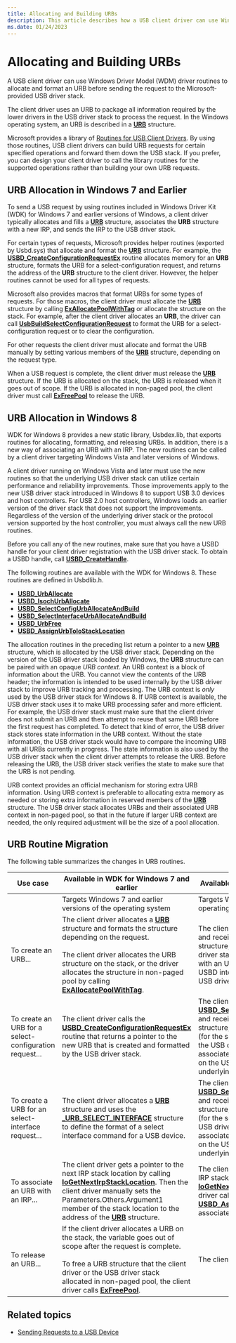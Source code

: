 ```yaml
---
title: Allocating and Building URBs
description: This article describes how a USB client driver can use Windows Driver Model (WDM) driver routines to allocate and format an URB before sending the request to the Microsoft-provided USB driver stack.
ms.date: 01/24/2023
---
```


# Allocating and Building URBs

A USB client driver can use Windows Driver Model (WDM) driver routines to allocate and format an URB before sending the request to the Microsoft-provided USB driver stack.

The client driver uses an URB to package all information required by the lower drivers in the USB driver stack to process the request. In the Windows operating system, an URB is described in a **[URB](/windows-hardware/drivers/ddi/usb/ns-usb-_urb)** structure.

Microsoft provides a library of [Routines for USB Client Drivers](/windows-hardware/drivers/ddi/_usbref/#client). By using those routines, USB client drivers can build URB requests for certain specified operations and forward them down the USB stack. If you prefer, you can design your client driver to call the library routines for the supported operations rather than building your own URB requests.

## URB Allocation in Windows 7 and Earlier

To send a USB request by using routines included in Windows Driver Kit (WDK) for Windows 7 and earlier versions of Windows, a client driver typically allocates and fills a **[URB](/windows-hardware/drivers/ddi/usb/ns-usb-_urb)** structure, associates the **URB** structure with a new IRP, and sends the IRP to the USB driver stack.

For certain types of requests, Microsoft provides helper routines (exported by Usbd.sys) that allocate and format the **[URB](/windows-hardware/drivers/ddi/usb/ns-usb-_urb)** structure. For example, the **[USBD\_CreateConfigurationRequestEx](/windows-hardware/drivers/ddi/usbdlib/nf-usbdlib-usbd_createconfigurationrequestex)** routine allocates memory for an **URB** structure, formats the URB for a select-configuration request, and returns the address of the **URB** structure to the client driver. However, the helper routines cannot be used for all types of requests.

Microsoft also provides macros that format URBs for some types of requests. For those macros, the client driver must allocate the **[URB](/windows-hardware/drivers/ddi/usb/ns-usb-_urb)** structure by calling **[ExAllocatePoolWithTag](/windows-hardware/drivers/ddi/wdm/nf-wdm-exallocatepoolwithtag)** or allocate the structure on the stack. For example, after the client driver allocates an **URB**, the driver can call **[UsbBuildSelectConfigurationRequest](/previous-versions/ff538968(v=vs.85))** to format the URB for a select-configuration request or to clear the configuration.

For other requests the client driver must allocate and format the URB manually by setting various members of the **[URB](/windows-hardware/drivers/ddi/usb/ns-usb-_urb)** structure, depending on the request type.

When a USB request is complete, the client driver must release the **[URB](/windows-hardware/drivers/ddi/usb/ns-usb-_urb)** structure. If the URB is allocated on the stack, the URB is released when it goes out of scope. If the URB is allocated in non-paged pool, the client driver must call **[ExFreePool](/windows-hardware/drivers/ddi/ntddk/nf-ntddk-exfreepool)** to release the URB.

## URB Allocation in Windows 8

WDK for Windows 8 provides a new static library, Usbdex.lib, that exports routines for allocating, formatting, and releasing URBs. In addition, there is a new way of associating an URB with an IRP. The new routines can be called by a client driver targeting Windows Vista and later versions of Windows.

A client driver running on Windows Vista and later must use the new routines so that the underlying USB driver stack can utilize certain performance and reliability improvements. Those improvements apply to the new USB driver stack introduced in Windows 8 to support USB 3.0 devices and host controllers. For USB 2.0 host controllers, Windows loads an earlier version of the driver stack that does not support the improvements. Regardless of the version of the underlying driver stack or the protocol version supported by the host controller, you must always call the new URB routines.

Before you call any of the new routines, make sure that you have a USBD handle for your client driver registration with the USB driver stack. To obtain a USBD handle, call **[USBD\_CreateHandle](/windows-hardware/drivers/ddi/usbdlib/nf-usbdlib-usbd_createhandle)**.

The following routines are available with the WDK for Windows 8. These routines are defined in Usbdlib.h.

- **[USBD\_UrbAllocate](/windows-hardware/drivers/ddi/usbdlib/nf-usbdlib-usbd_urballocate)**
- **[USBD\_IsochUrbAllocate](/windows-hardware/drivers/ddi/usbdlib/nf-usbdlib-usbd_isochurballocate)**
- **[USBD\_SelectConfigUrbAllocateAndBuild](/windows-hardware/drivers/ddi/usbdlib/nf-usbdlib-usbd_selectconfigurballocateandbuild)**
- **[USBD\_SelectInterfaceUrbAllocateAndBuild](/windows-hardware/drivers/ddi/usbdlib/nf-usbdlib-usbd_selectinterfaceurballocateandbuild)**
- **[USBD\_UrbFree](/windows-hardware/drivers/ddi/usbdlib/nf-usbdlib-usbd_urbfree)**
- **[USBD\_AssignUrbToIoStackLocation](/windows-hardware/drivers/ddi/usbdlib/nf-usbdlib-usbd_assignurbtoiostacklocation)**

The allocation routines in the preceding list return a pointer to a new **[URB](/windows-hardware/drivers/ddi/usb/ns-usb-_urb)** structure, which is allocated by the USB driver stack. Depending on the version of the USB driver stack loaded by Windows, the **URB** structure can be paired with an opaque *URB context*. An URB context is a block of information about the URB. You cannot view the contents of the URB header; the information is intended to be used internally by the USB driver stack to improve URB tracking and processing. The URB context is *only* used by the USB driver stack for Windows 8.
If URB context is available, the USB driver stack uses it to make URB processing safer and more efficient. For example, the USB driver stack must make sure that the client driver does not submit an URB and then attempt to reuse that same URB before the first request has completed. To detect that kind of error, the USB driver stack stores state information in the URB context. Without the state information, the USB driver stack would have to compare the incoming URB with all URBs currently in progress. The state information is also used by the USB driver stack when the client driver attempts to release the URB. Before releasing the URB, the USB driver stack verifies the state to make sure that the URB is not pending.

URB context provides an official mechanism for storing extra URB information. Using URB context is preferable to allocating extra memory as needed or storing extra information in reserved members of the **[URB](/windows-hardware/drivers/ddi/usb/ns-usb-_urb)** structure. The USB driver stack allocates URBs and their associated URB context in non-paged pool, so that in the future if larger URB context are needed, the only required adjustment will be the size of a pool allocation.

## URB Routine Migration

The following table summarizes the changes in URB routines.

| Use case | Available in WDK for Windows 7 and earlier | Available in WDK for Windows 8 and later |
|---|---|---|
| &nbsp; | Targets Windows 7 and earlier versions of the operating system | Targets Windows 8 and later versions of the operating system |
| To create an URB... | The client driver allocates a **[URB](/windows-hardware/drivers/ddi/usb/ns-usb-_urb)** structure and formats the structure depending on the request.<br/><br/>The client driver allocates the URB structure on the stack, or the driver allocates the structure in non-paged pool by calling **[ExAllocatePoolWithTag](/windows-hardware/drivers/ddi/wdm/nf-wdm-exallocatepoolwithtag)**. | The client driver calls **[USBD_UrbAllocate](/windows-hardware/drivers/ddi/usbdlib/nf-usbdlib-usbd_urballocate)** and receives a pointer to the new **[URB](/windows-hardware/drivers/ddi/usb/ns-usb-_urb)** structure, which is allocated by the USB driver stack. The URB might be associated with an URB context, depending on the USBD interface version of the underlying USB driver stack. |
| To create an URB for a select-configuration request... | The client driver calls the **[USBD_CreateConfigurationRequestEx](/windows-hardware/drivers/ddi/usbdlib/nf-usbdlib-usbd_createconfigurationrequestex)** routine that returns a pointer to the new URB that is created and formatted by the USB driver stack. | The client driver calls **[USBD_SelectConfigUrbAllocateAndBuild](/windows-hardware/drivers/ddi/usbdlib/nf-usbdlib-usbd_selectconfigurballocateandbuild)** and receives a pointer to the new **[URB](/windows-hardware/drivers/ddi/usb/ns-usb-_urb)** structure, which is allocated and formatted (for the select-configuration request) by the USB driver stack. The URB might be associated with an URB context, depending on the USBD interface version of the underlying USB driver stack. |
| To create a URB for an select-interface request... | The client driver allocates a **[URB](/windows-hardware/drivers/ddi/usb/ns-usb-_urb)** structure and uses the **[_URB_SELECT_INTERFACE](/windows-hardware/drivers/ddi/usb/ns-usb-_urb_select_interface)** structure to define the format of a select interface command for a USB device. | The client driver calls **[USBD_SelectInterfaceUrbAllocateAndBuild](/windows-hardware/drivers/ddi/usbdlib/nf-usbdlib-usbd_selectinterfaceurballocateandbuild)** and receives a pointer to the new **[URB](/windows-hardware/drivers/ddi/usb/ns-usb-_urb)** structure, which is allocated and formatted (for the select-interface request) by the USB driver stack. The URB might be associated with an URB context, depending on the USBD interface version of the underlying USB driver stack. |
| To associate an URB with an IRP... | The client driver gets a pointer to the next IRP stack location by calling **[IoGetNextIrpStackLocation](/windows-hardware/drivers/ddi/wdm/nf-wdm-iogetnextirpstacklocation)**. Then the client driver manually sets the Parameters.Others.Argument1 member of the stack location to the address of the **[URB](/windows-hardware/drivers/ddi/usb/ns-usb-_urb)** structure. | The client driver gets a pointer to the next IRP stack location by calling **[IoGetNextIrpStackLocation](/windows-hardware/drivers/ddi/wdm/nf-wdm-iogetnextirpstacklocation)**. Then the client driver calls **[USBD_AssignUrbToIoStackLocation](/windows-hardware/drivers/ddi/usbdlib/nf-usbdlib-usbd_assignurbtoiostacklocation)** to associate a the URB with the stack location. |
| To release an URB... | If the client driver allocates a URB on the stack, the variable goes out of scope after the request is complete.<br/><br/>To free a URB structure that the client driver or the USB driver stack allocated in non-paged pool, the client driver calls **[ExFreePool](/windows-hardware/drivers/ddi/ntddk/nf-ntddk-exfreepool)**. | The client driver calls **[USBD_UrbFree](/windows-hardware/drivers/ddi/usbdlib/nf-usbdlib-usbd_urbfree)**. |

## Related topics

- [Sending Requests to a USB Device](communicating-with-a-usb-device.md)
